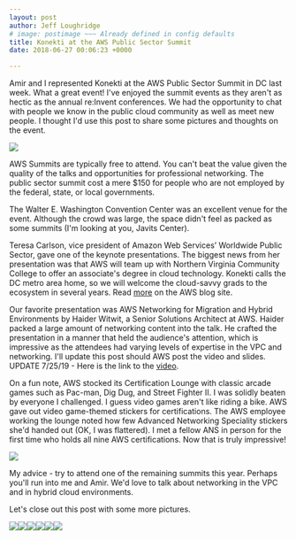 ```yaml
---
layout: post
author: Jeff Loughridge
# image: postimage ~~~ Already defined in config defaults
title: Konekti at the AWS Public Sector Summit
date: 2018-06-27 00:06:23 +0000

---
```

Amir and I represented Konekti at the AWS Public Sector Summit in DC last week. What a great event! I've enjoyed the summit events as they aren't as hectic as the annual re:Invent conferences. We had the opportunity to chat with people we know in the public cloud community as well as meet new people. I thought I'd use this post to share some pictures and thoughts on the event.

![](/uploads/2018/06/27/large-aws-letters.jpg)

AWS Summits are typically free to attend. You can't beat the value given the quality of the talks and opportunities for professional networking. The public sector summit cost a mere $150 for people who are not employed by the federal, state, or local governments.

The Walter E. Washington Convention Center was an excellent venue for the event. Although the crowd was large, the space didn't feel as packed as some summits (I'm looking at you, Javits Center).

Teresa Carlson, vice president of Amazon Web Services’ Worldwide Public Sector, gave one of the keynote presentations. The biggest news from her presentation was that AWS will team up with Northern Virginia Community College to offer an associate's degree in cloud technology. Konekti calls the DC metro area home, so we will welcome the cloud-savvy grads to the ecosystem in several years. Read [more](https://aws.amazon.com/blogs/publicsector/major-in-the-cloud-nova-and-aws-announce-first-cloud-computing-degree/ "Major in the Cloud: NOVA and AWS Announce First Cloud Computing Degree") on the AWS blog site.

Our favorite presentation was AWS Networking for Migration and Hybrid Environments by Haider Witwit, a Senior Solutions Architect at AWS. Haider packed a large amount of networking content into the talk. He crafted the presentation in a manner that held the audience's attention, which is impressive as the attendees had varying levels of expertise in the VPC and networking. I'll update this post should AWS post the video and slides. UPDATE 7/25/19 - Here is the link to the [video](https://youtu.be/ZQFRNHW029U "AWS Networking for Migration and Hybrid Environments").

On a fun note, AWS stocked its Certification Lounge with classic arcade games such as Pac-man, Dig Dug, and Street Fighter II. I was solidly beaten by everyone I challenged. I guess video games aren't like riding a bike. AWS gave out video game-themed stickers for certifications. The AWS employee working the lounge noted how few Advanced Networking Speciality stickers she'd handed out (OK, I was flattered). I met a fellow ANS in person for the first time who holds all nine AWS certifications. Now that is truly impressive!

![](/uploads/2018/06/27/ans-sticker.jpg)

My advice - try to attend one of the remaining summits this year. Perhaps you'll run into me and Amir. We'd love to talk about networking in the VPC and in hybrid cloud environments.

Let's close out this post with some more pictures.

![](/uploads/2018/06/27/exibition-hall-1.jpg)![](/uploads/2018/06/27/empty-room.jpg)![](/uploads/2018/06/27/cloud-lounge.jpg)![](/uploads/2018/06/27/certification-lounge-two.jpg)![](/uploads/2018/06/27/certification-lounge-one.jpg)![](/uploads/2018/06/27/aws-cube.jpg)